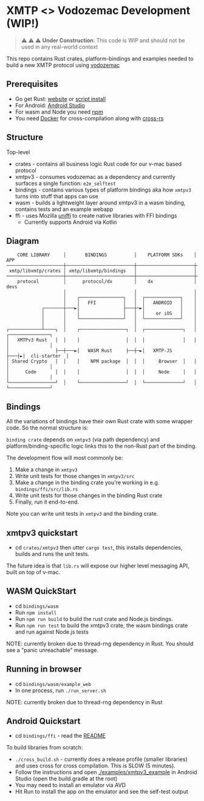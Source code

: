 # XMTP <> Vodozemac Development (WIP!)

> :warning: :warning: :warning: **Under Construction**: This code is WIP and should not be used in any real-world context

This repo contains Rust crates, platform-bindings and examples needed to build a new XMTP protocol using [vodozemac](https://github.com/matrix-org/vodozemac)

## Prerequisites

- Go get Rust: [website](https://www.rust-lang.org/tools/install) or [script install](https://doc.rust-lang.org/cargo/getting-started/installation.html)
- For Android: [Android Studio](https://developer.android.com/studio)
- For wasm and Node you need [npm](https://www.npmjs.com/)
- You need [Docker](https://www.docker.com/) for cross-compilation along with [cross-rs](https://github.com/cross-rs/cross)

## Structure

Top-level
- crates - contains all business logic Rust code for our v-mac based protocol
 - xmtpv3 - consumes vodozemac as a dependency and currently surfaces a single function: `e2e_selftest`
- bindings - contains various types of platform bindings aka how `xmtpv3` turns into stuff that apps can use
 - wasm - builds a lightweight layer around xmtpv3 in a wasm binding, contains tests and an example webapp
 - ffi - uses Mozilla [uniffi](https://github.com/mozilla/uniffi-rs) to create native libraries with FFI bindings
   - Currently supports Android via Kotlin

## Diagram

```
    CORE LIBRARY     │       BINDINGS          │    PLATFORM SDKs    │     APP
─────────────────────┼─────────────────────────┼─────────────────────┼──────────────────
 xmtp/libxmtp/crates │ xmtp/libxmtp/bindings   │                     │
─────────────────────┼─────────────────────────┼─────────────────────┼──────────────────
    protocol         │      protocol/dx        │    dx               │    devs
                     │                         │                     │
                     │    ┌────────────────┐   │  ┌─────────────┐    │
                     │    │   FFI          │   │  │   ANDROID   │    │
             ┌───────┼───►│                ├───┼─►│             │    │
             │       │    │                │   │  │    or iOS   │    │
             │       │    └────────────────┘   │  └─────────────┘    │
             │       │                         │                     │
┌────────────┴────┐  │    ┌─────────────────┐  │  ┌──────────────┐   │ ┌───────────────┐
│   XMTPv3 Rust   │  │    │                 │  │  │              │   │ │               │
│                 ├──┼───►│   WASM Rust     ├──┼─►│   XMTP-JS    ├───┤►│  cli-starter  │
│ Shared Crypto   │  │    │    NPM package  │  │  │     Browser  │   │ │               │
│      Code       │  │    │                 │  │  │     Node     │   │ │               │
└─────────────────┘  │    └─────────────────┘  │  └──────────────┘   │ └───────────────┘
```


## Bindings

All the variations of bindings have their own Rust crate with some wrapper code. So the normal structure is:

`binding crate` depends on `xmtpv3` (via path dependency) and platform/binding-specific logic links this to the non-Rust part of the binding.

The development flow will most commonly be:
1. Make a change in `xmtpv3`
2. Write unit tests for those changes in `xmtpv3/src`
3. Make a change in the binding crate you're working in e.g. `bindings/ffi/src/lib.rs`
4. Write unit tests for those changes in the binding Rust crate
5. Finally, run it end-to-end.

Note you can write unit tests in `xmtpv3` and the binding crate.

## xmtpv3 quickstart

- cd `crates/xmtpv3` then utter `cargo test`, this installs dependencies, builds and runs the unit tests.

The future idea is that `lib.rs` will expose our higher level messaging API, built on top of v-mac.

## WASM QuickStart

- cd `bindings/wasm`
- Run `npm install`
- Run `npm run build` to build the rust crate and Node.js bindings.
- Run `npm run test` to build the xmtpv3 crate, the wasm bindings crate and run against Node.js tests

NOTE: currently broken due to thread-rng dependency in Rust. You should see a "panic unreachable" message.

## Running in browser

- cd `bindings/wasm/example_web`
- In one process, run `./run_server.sh`

NOTE: currently broken due to thread-rng dependency in Rust

## Android Quickstart

- cd `bindings/ffi` - read the [README](./bindings/ffi/README.md)

To build libraries from scratch:

- `./cross_build.sh` - currently does a release profile (smaller libraries) and uses cross for cross compilation. This is SLOW (5 minutes).
- Follow the instructions and open [./examples/xmtpv3_example](./examples/xmtpv3_example) in Android Studio (open the build.gradle at the root)
- You may need to install an emulator via AVD
- Hit Run to install the app on the emulator and see the self-test output
